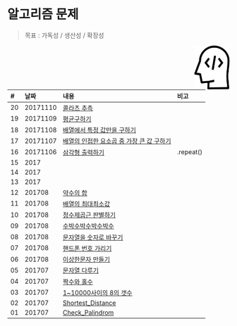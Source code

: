 # 알고리즘 문제
> 목표 : 가독성 / 생산성 / 확장성

<img src="./img.svg" alt="" align="right" width="80" height="100">

| #   | 날짜     | 내용     |  비고 |
| :-- | :------- | :--------------------  | :------- |
| 20 | 20171110 |[콜라츠 추측](/20_콜라츠추측.js) |  |
| 19 | 20171109 |[평균구하기](/19_평균구하기.js) |  |
| 18 | 20171108 |[배열에서 특정 값만을 구하기](/18_배열에서_특정_값만을_구하기.js) |||
| 17 | 20171107 |[배열의 인접한 요소곱 중 가장 큰 값 구하기](/17_배열의_인접한_요소곱_중_가장_큰_값_구하기.js) | | |
| 16 | 20171106 |[삼각형 출력하기](/16_삼각형_출력하기.js) | .repeat() | |
| 15 | 2017 | |||
| 14 | 2017 | |||
| 13 | 2017 | |||
| 12 | 201708 |[약수의 합](/12_약수의_합.js) |||
| 11 | 201708 |[배열의 최대최소값](/11_배열의_최대최소값_구하기.js) |||
| 10 | 201708 |[정수제곱근 판별하기](/10_정수제곱근_판별하기.js) |||
| 09 | 201708 |[수박수박수박수박수](/09_수박수박수박수박수.js) |||
| 08 | 201708 |[문자열을 숫자로 바꾸기](/08_문자열을_숫자로_바꾸기.js) |||
| 07 | 201708 |[핸드폰 번호 가리기](/07_핸드폰_번호_가리기.js) |||
| 06 | 201708 |[이상한문자 만들기](/06_이상한문자_만들기.js) |||
| 05 | 201707 |[문자열 다루기](/05_문자열_다루기.js) |||
| 04 | 201707 |[짝수와 홀수](/04_짝수와_홀수.js) |||
| 03 | 201707 |[1~10000사이의 8의 갯수](/03_numberEight.js) |||
| 02 | 201707 |[Shortest_Distance](/02_Shortest_Distance.js) |||
| 01 | 201707 |[Check_Palindrom](/01_Check_Palindrom.js) |||
